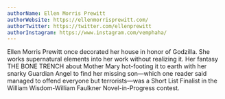 ```yaml
---
authorName: Ellen Morris Prewitt
authorWebsite: https://ellenmorrisprewitt.com/
authorTwitter: https://twitter.com/ellenprewitt
authorInstagram: https://www.instagram.com/vemphaha/
---
```

Ellen Morris Prewitt once decorated her house in honor of Godzilla. She works supernatural elements into her work without realizing it. Her fantasy THE BONE TRENCH about Mother Mary hot-footing it to earth with her snarky Guardian Angel to find her missing son—which one reader said managed to offend everyone but terrorists—was a Short List Finalist in the William Wisdom-William Faulkner Novel-in-Progress contest. 